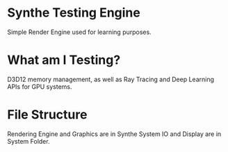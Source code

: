 # Synthe Testing Engine
Simple Render Engine used for learning purposes. 

# What am I Testing?
D3D12 memory management, as well as Ray Tracing and Deep Learning APIs for GPU systems.


# File Structure
Rendering Engine and Graphics are in Synthe
System IO and Display are in System Folder.
